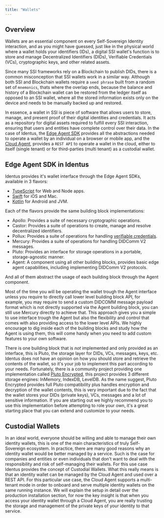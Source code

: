 ```yaml
---
title: "Wallets"
---
```

## Overview

Wallets are an essential component on every Self-Sovereign Identity interaction, and as you might have guessed, just like in the physical world where a wallet holds your identifiers (IDs), a digital SSI wallet's function is to store and manage Decentralized Identifiers (DIDs), Verifiable Credentials (VCs), cryptographic keys, and other related assets.

Since many SSI frameworks rely on a Blockchain to publish DIDs, there is a common misconception that SSI wallets work in a similar way. Although both SSI and Blockchain wallets require a `seed phrase` built from a random set of `mnemonics`, thats where the overlap ends, because the balance and history of a Blockchain wallet can be restored from the ledger itself as opposed to an SSI wallet, where all the stored information exists only on the device and needs to be manually backed up and restored.

In essence, a wallet in SSI is piece of software that allows users to store, manage, and present proof of their digital identities and credentials. It acts as a repository for digital assets required to fulfill every SSI interaction, ensuring that users and entities have complete control over their data. In the case of Identus, the [Edge Agent SDK](https://github.com/hyperledger/identus-edge-agent-sdk-ts) provides all the abstractions needed to operate a wallet by an individual on a browser or mobile app, and the [Cloud Agent](https://github.com/hyperledger/identus-cloud-agent), provides a `REST API` to operate a wallet in the cloud, either to itself (single tenant) or for third-parties (multi tenant) as a custodial wallet.

## Edge Agent SDK in Identus

Identus provides it's wallet interface through the Edge Agent SDKs, available in 3 flavors:

- [TypeScript](https://github.com/hyperledger/identus-edge-agent-sdk-ts) for Web and Node apps.
- [Swift](https://github.com/hyperledger/identus-edge-agent-sdk-swift) for iOS and Mac.
- [Kotlin](https://github.com/hyperledger/identus-edge-agent-sdk-kmp) for Android and JVM.

Each of the flavors provide the same building block implementations:

- Apollo: Provides a suite of necessary cryptographic operations.
- Castor: Provides a suite of operations to create, manage and resolve decentralized identifiers.
- Pollux: Provides a suite of operations for handling [verifiable credentials](https://github.com/hyperledger/identus-docs/blob/master/documentation/docs/concepts/glossary.md#verifiable-credentials).
- Mercury: Provides a suite of operations for handling DIDComm V2 messages.
- Pluto: Provides an interface for storage operations in a portable, storage-agnostic manner.
- Agent: A component using all other building blocks, provides basic edge agent capabilities, including implementing DIDComm V2 protocols.

And all of them abstract the usage of each building block through the Agent component.

Most of the time you will be operating the wallet trough the Agent interface unless you require to directly call lower level building block API, for example, you may require to send a custom DIDCOMM message payload format which is not directly supported via the Agent building block, you can still use Mercury directly to achieve that. This approach gives you a simple to use interface trough the Agent but also the flexibility and control that comes with also providing access to the lower level APIs. We highly encourage to dig inside each of the building blocks and study how the Agent is using them, this will come handy when you need to add custom features to your own software.

There is one building block that is *not* implemented and only provided as an interface, this is Pluto, the storage layer for DIDs, VCs, messages, keys, etc. Identus does not have an opinion on how you should store and retrieve the contents of the wallet, so it's your job to implement this part according to your needs. Fortunately, there is a community project providing one implementation called [Pluto Encrypted](https://github.com/atala-community-projects/pluto-encrypted), this project provides 3 different storage engines: InMemory, IndexDB, LevelDB. As the name suggest, Pluto Encrypted provides full Pluto compatibility plus handles encryption and decryption of the wallet contents, this is very important due to the fact that the wallet stores your DIDs (private keys), VCs, messages and a lot of sensitive information. If you are starting out we highly recommend you to use this implementation before attempting to role your own, it's a great starting place that you can extend and customize to your needs.

## Custodial Wallets

In an ideal world, everyone should be willing and able to manage their own identity wallets, this is one of the main characteristics of truly Self-Sovereign ecosystem. In practice, there are many good reasons why an identity wallet would be better managed by a service. Such is the case for companies and entities or even individuals that don't want to deal with the responsibility and risk of self-managing their wallets. For this use case Identus provides the concept of Custodial Wallets. What this really means is that an identity wallet can be managed by the Cloud Agent and used over a REST API. For this particular use case, the Cloud Agent supports a multi-tenant mode in order to onboard and serve multiple identity wallets on the same running instance. We will explain the setup in detail over the production installation section, for now the key insight is that when you access your identity wallet through a Cloud Agent, you are really trusting the storage and management of the private keys of your identity to that service.